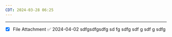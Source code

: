 ```yaml
---
CDT: 2024-03-28 06:25
---
```

---
- [x] File Attachment ✅ 2024-04-02
sdfgsdfgsdfg
sd
fg
sdfg
sdf
g
sdf
g
sdfg